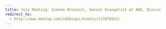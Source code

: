```yaml
---
title: July Meeting: Simone Brunozzi, Senior Evangelist at AWS, Discusses AWS OpsWorks
redirect_to:
  - http://www.meetup.com/sddevops/events/117878412/
---
```

